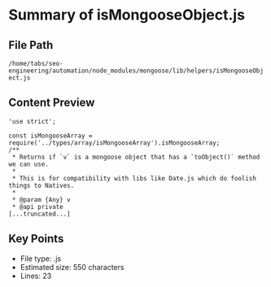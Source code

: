 # Summary of isMongooseObject.js
  
## File Path
`/home/tabs/seo-engineering/automation/node_modules/mongoose/lib/helpers/isMongooseObject.js`

## Content Preview
```
'use strict';

const isMongooseArray = require('../types/array/isMongooseArray').isMongooseArray;
/**
 * Returns if `v` is a mongoose object that has a `toObject()` method we can use.
 *
 * This is for compatibility with libs like Date.js which do foolish things to Natives.
 *
 * @param {Any} v
 * @api private
[...truncated...]
```

## Key Points
- File type: .js
- Estimated size: 550 characters
- Lines: 23
